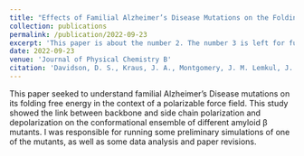 ```yaml
---
title: "Effects of Familial Alzheimer’s Disease Mutations on the Folding Free Energy and Dipole–Dipole Interactions of the Amyloid β-Peptide"
collection: publications
permalink: /publication/2022-09-23
excerpt: 'This paper is about the number 2. The number 3 is left for future work.'
date: 2022-09-23
venue: 'Journal of Physical Chemistry B'
citation: 'Davidson, D. S., Kraus, J. A., Montgomery, J. M. Lemkul, J. A. 2022. <i>Effects of Familial Alzheimer’s Disease Mutations on the Folding Free Energy and Dipole–Dipole Interactions of the Amyloid β-Peptide.</i> J. Phys. Chem. B 2022, 126, 39, 7552–7566'
---
```


This paper seeked to understand familial Alzheimer’s Disease mutations on its folding free energy in the context of a polarizable force field. This study showed the link between backbone and side chain polarization and depolarization on the conformational ensemble of different amyloid β mutants. I was responsible for running some preliminary simulations of one of the mutants, as well as some data analysis and paper revisions. 
